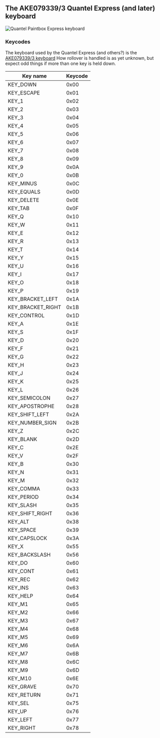 ## The AKE079339/3 Quantel Express (and later) keyboard

![Quantel Paintbox Express keyboard](https://i.imgur.com/P3ihtEA.jpeg)

### Keycodes
The keyboard used by the Quantel Express (and others?) is the [AKE079339/3 keyboard](https://imgur.com/gallery/quantel-paintboxs-mechanical-keyboard-teardown-lfhp8)
How rollover is handled is as yet unknown, but expect odd things if more than one key is held down.

| Key name          | Keycode |
|-------------------|---------|
| KEY_DOWN          | 0x00    |
| KEY_ESCAPE        | 0x01    |
| KEY_1             | 0x02    |
| KEY_2             | 0x03    |
| KEY_3             | 0x04    |
| KEY_4             | 0x05    |
| KEY_5             | 0x06    |
| KEY_6             | 0x07    |
| KEY_7             | 0x08    |
| KEY_8             | 0x09    |
| KEY_9             | 0x0A    |
| KEY_0             | 0x0B    |
| KEY_MINUS         | 0x0C    |
| KEY_EQUALS        | 0x0D    |
| KEY_DELETE        | 0x0E    |
| KEY_TAB           | 0x0F    |
| KEY_Q             | 0x10    |
| KEY_W             | 0x11    |
| KEY_E             | 0x12    |
| KEY_R             | 0x13    |
| KEY_T             | 0x14    |
| KEY_Y             | 0x15    |
| KEY_U             | 0x16    |
| KEY_I             | 0x17    |
| KEY_O             | 0x18    |
| KEY_P             | 0x19    |
| KEY_BRACKET_LEFT  | 0x1A    |
| KEY_BRACKET_RIGHT | 0x1B    |
| KEY_CONTROL       | 0x1D    |
| KEY_A             | 0x1E    |
| KEY_S             | 0x1F    |
| KEY_D             | 0x20    |
| KEY_F             | 0x21    |
| KEY_G             | 0x22    |
| KEY_H             | 0x23    |
| KEY_J             | 0x24    |
| KEY_K             | 0x25    |
| KEY_L             | 0x26    |
| KEY_SEMICOLON     | 0x27    |
| KEY_APOSTROPHE    | 0x28    |
| KEY_SHIFT_LEFT    | 0x2A    |
| KEY_NUMBER_SIGN   | 0x2B    |
| KEY_Z             | 0x2C    |
| KEY_BLANK         | 0x2D    |
| KEY_C             | 0x2E    |
| KEY_V             | 0x2F    |
| KEY_B             | 0x30    |
| KEY_N             | 0x31    |
| KEY_M             | 0x32    |
| KEY_COMMA         | 0x33    |
| KEY_PERIOD        | 0x34    |
| KEY_SLASH         | 0x35    |
| KEY_SHIFT_RIGHT   | 0x36    |
| KEY_ALT           | 0x38    |
| KEY_SPACE         | 0x39    |
| KEY_CAPSLOCK      | 0x3A    |
| KEY_X             | 0x55    |
| KEY_BACKSLASH     | 0x56    |
| KEY_DO            | 0x60    |
| KEY_CONT          | 0x61    |
| KEY_REC           | 0x62    |
| KEY_INS           | 0x63    |
| KEY_HELP          | 0x64    |
| KEY_M1            | 0x65    |
| KEY_M2            | 0x66    |
| KEY_M3            | 0x67    |
| KEY_M4            | 0x68    |
| KEY_M5            | 0x69    |
| KEY_M6            | 0x6A    |
| KEY_M7            | 0x6B    |
| KEY_M8            | 0x6C    |
| KEY_M9            | 0x6D    |
| KEY_M10           | 0x6E    |
| KEY_GRAVE         | 0x70    |
| KEY_RETURN        | 0x71    |
| KEY_SEL           | 0x75    |
| KEY_UP            | 0x76    |
| KEY_LEFT          | 0x77    |
| KEY_RIGHT         | 0x78    |
